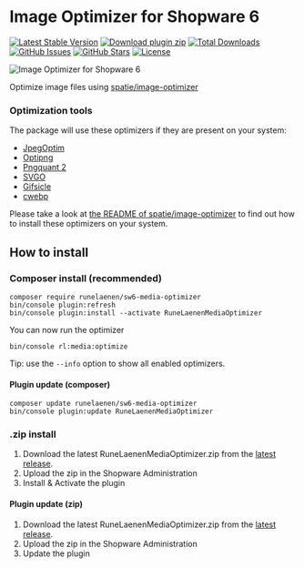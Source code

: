 # Image Optimizer for Shopware 6

[![Latest Stable Version](https://img.shields.io/github/v/release/runelaenen/sw6-media-optimizer?color=lightblue&label=stable&logo=github)](//packagist.org/packages/runelaenen/sw6-media-optimizer)
[![Download plugin zip](https://img.shields.io/github/v/release/runelaenen/sw6-media-optimizer.svg?label=.zip%20download&logo=github)](https://github.com/runelaenen/sw6-media-optimizer/releases/latest)
[![Total Downloads](https://img.shields.io/packagist/dt/runelaenen/sw6-media-optimizer?label=packagist%20downloads&logo=composer)](//packagist.org/packages/runelaenen/sw6-media-optimizer)
[![GitHub Issues](https://img.shields.io/github/issues/runelaenen/sw6-media-optimizer?logo=github)](https://github.com/runelaenen/sw6-media-optimizer/issues)
[![GitHub Stars](https://img.shields.io/github/stars/runelaenen/sw6-media-optimizer?logo=github)](https://github.com/runelaenen/sw6-media-optimizer/stargazers)
[![License](https://poser.pugx.org/runelaenen/sw6-media-optimizer/license)](//packagist.org/packages/runelaenen/sw6-media-optimizer)

![Image Optimizer for Shopware 6](https://user-images.githubusercontent.com/3930922/102516043-b9b34780-408e-11eb-92f1-f9b0bdf70888.png)

Optimize image files using [spatie/image-optimizer](https://packagist.org/packages/spatie/image-optimizer)

### Optimization tools

The package will use these optimizers if they are present on your system:

- [JpegOptim](http://freecode.com/projects/jpegoptim)
- [Optipng](http://optipng.sourceforge.net/)
- [Pngquant 2](https://pngquant.org/)
- [SVGO](https://github.com/svg/svgo)
- [Gifsicle](http://www.lcdf.org/gifsicle/)
- [cwebp](https://developers.google.com/speed/webp/docs/precompiled)

Please take a look at [the README of spatie/image-optimizer](https://packagist.org/packages/spatie/image-optimizer) to find out how to install these optimizers on your system.

## How to install
### Composer install (recommended)
```
composer require runelaenen/sw6-media-optimizer
bin/console plugin:refresh
bin/console plugin:install --activate RuneLaenenMediaOptimizer
```

You can now run the optimizer
```
bin/console rl:media:optimize
```

Tip: use the `--info` option to show all enabled optimizers.

#### Plugin update (composer)
```
composer update runelaenen/sw6-media-optimizer
bin/console plugin:update RuneLaenenMediaOptimizer
```

### .zip install
1. Download the latest RuneLaenenMediaOptimizer.zip from the [latest release](https://github.com/runelaenen/sw6-media-optimizer/releases/latest).
2. Upload the zip in the Shopware Administration
3. Install & Activate the plugin

#### Plugin update (zip)
1. Download the latest RuneLaenenMediaOptimizer.zip from the [latest release](https://github.com/runelaenen/sw6-media-optimizer/releases/latest).
2. Upload the zip in the Shopware Administration
3. Update the plugin
